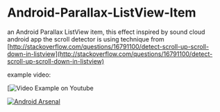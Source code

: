 Android-Parallax-ListView-Item
==============================

an Android Parallax ListView item, this effect inspired by sound cloud android app
the scroll detector is using technique from [http://stackoverflow.com/questions/16791100/detect-scroll-up-scroll-down-in-listview](http://stackoverflow.com/questions/16791100/detect-scroll-up-scroll-down-in-listview)

example video:

[![Video Example on Youtube](https://www.youtube.com/watch?v=bfOuWpPkA6Q)

[![Android Arsenal](https://img.shields.io/badge/Android%20Arsenal-Android--Parallax--ListView--Item-brightgreen.svg?style=flat)](https://android-arsenal.com/details/1/1217)
